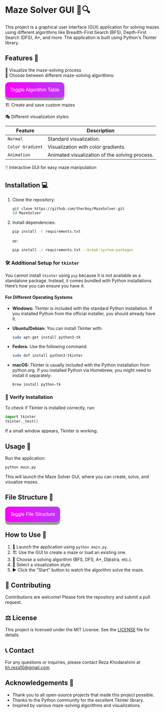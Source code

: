 # Maze Solver GUI 🧩🔍

This project is a graphical user interface (GUI) application for solving mazes using different algorithms like Breadth-First Search (BFS), Depth-First Search (DFS), A*, and more. The application is built using Python's Tkinter library.

## Features 🌟

🎨 Visualize the maze-solving process  
🔀 Choose between different maze-solving algorithms:

<div class="dropdown">
  <button onclick="toggleDropdown()" class="dropbtn">Toggle Algorithm Table</button>
  <div id="myDropdown" class="dropdown-content">
  
| Algorithm                                                         | Description                                                                                     |
|-----------------------------------------------------------------|-------------------------------------------------------------------------------------------------|
| [**`BFS`**](https://www.geeksforgeeks.org/breadth-first-search-or-bfs-for-a-graph/)                 | Breadth-First Search for shortest path in an unweighted graph.                                  |
| [**`DFS`**](https://www.geeksforgeeks.org/depth-first-search-or-dfs-for-a-graph/)                 | Depth-First Search for exploring all possible paths.                                            |
| [**`A*`**](https://www.geeksforgeeks.org/a-search-algorithm/)                                     | A* Search for optimal pathfinding.                                                              |
| [**`Dijkstra`**](https://www.geeksforgeeks.org/dijkstras-shortest-path-algorithm-greedy-algo-7/)   | Dijkstra's algorithm for shortest paths in a weighted graph.                                    |
| [**`Greedy Best-First`**](https://www.geeksforgeeks.org/greedy-best-first-search-algorithm/)      | Greedy Best-First Search for faster, heuristic-driven pathfinding.                              |
| [**`Bidirectional`**](https://www.geeksforgeeks.org/bidirectional-search/)                        | Bidirectional Search for quicker results by searching from both start and goal.                 |
| [**`Random Walk`**](https://www.geeksforgeeks.org/random-walk-implementation-python/)             | Random Walk for exploring random paths.                                                         |
| [**`IDA*`**](https://www.geeksforgeeks.org/iterative-deepening-a-algorithm-ida-artificial-intelligence/) | Iterative Deepening A* for memory-efficient search.                                             |
| [**`Jump Point Search`**](https://www.geeksforgeeks.org/jump-search/)                             | Jump Point Search for optimized pathfinding in grid-based maps.                                 |
| [**`Bellman-Ford`**](https://www.geeksforgeeks.org/bellman-ford-algorithm-dp-23/)                 | Bellman-Ford algorithm for shortest paths in graphs with negative weights.                      |
| [**`Floyd-Warshall`**](https://www.geeksforgeeks.org/floyd-warshall-algorithm-dp-16/)             | Floyd-Warshall algorithm for all pairs shortest paths.                                          |
| [**`D*`**](https://en.wikipedia.org/wiki/D*)                                                      | D* algorithm for dynamic pathfinding in changing environments.                                  |
| [**`Theta*`**](https://news.movel.ai/theta-star?x-host=news.movel.ai)                              | Theta* algorithm for smoother paths with line-of-sight checks.                                  |
| [**`Fringe Search`**](https://en.wikipedia.org/wiki/Fringe_search)                                | Fringe Search for memory-efficient pathfinding similar to A*.                                   |
| [**`SMA*`**](https://en.wikipedia.org/wiki/SMA*)                                                  | Simplified Memory-Bounded A* for optimal pathfinding within memory constraints.                 |

  </div>
</div>

🏗️ Create and save custom mazes                              

🎭 Different visualization styles:                            

| Feature                                                         | Description                                                                                     |
|-----------------------------------------------------------------|-------------------------------------------------------------------------------------------------|
|  `Normal`                                                       | Standard visualization.                                                                         |
|  `Color Gradient`                                               | Visualization with color gradients.                                                             |
|  `Animation`                                                    | Animated visualization of the solving process.                                                  |

🖱️ Interactive GUI for easy maze manipulation

## Installation 💻

1. Clone the repository:
   ```bash
   git clone https://github.com/therboy/MazeSolver.git
   cd MazeSolver
   ```

2. Install dependencies:
   ```bash
   pip install -r requirements.txt
   ```
   or:
   ```bash
   pip install -r requirements.txt --break-system-packages
   ```

### 🛠️ Additional Setup for `tkinter`

You cannot install `tkinter` using `pip` because it is not available as a standalone package. Instead, it comes bundled with Python installations. Here’s how you can ensure you have it:

#### For Different Operating Systems

- **Windows:**
  Tkinter is included with the standard Python installation. If you installed Python from the official installer, you should already have it.

- **Ubuntu/Debian:**
  You can install Tkinter with:
  ```bash
  sudo apt-get install python3-tk
  ```

- **Fedora:**
  Use the following command:
  ```bash
  sudo dnf install python3-tkinter
  ```

- **macOS:**
  Tkinter is usually included with the Python installation from python.org. If you installed Python via Homebrew, you might need to install it separately:
  ```bash
  brew install python-tk
  ```

### 🧪 Verify Installation

To check if Tkinter is installed correctly, run:

```python
import tkinter
tkinter._test()
```

If a small window appears, Tkinter is working.

## Usage 🚀

Run the application:
```bash
python main.py
```

This will launch the Maze Solver GUI, where you can create, solve, and visualize mazes.

## File Structure 📁

<div class="dropdown">
  <button onclick="toggleDropdown()" class="dropbtn">Toggle File Structure</button>
  <div id="fileDropdown" class="dropdown-content">

| File/Directory             | Description                                        |
|----------------------------|----------------------------------------------------|
| `main.py`                  | Main entry point for the application.              |
| `mazesolver/gui.py`        | Contains the main GUI class and Tkinter setup.     |
| `mazesolver/algorithms.py` | Contains the maze-solving algorithms.              |
| `mazesolver/visualization.py` | Contains the visualization methods.            |
| `mazesolver/builder.py`    | Contains the maze builder functionality.           |
| `requirements.txt`         | List of dependencies for the project.              |
| `README.md`                | Detailed documentation for the project.            |

  </div>
</div>

## How to Use 📝

1. 🚀 Launch the application using `python main.py`.
2. 🏗️ Use the GUI to create a maze or load an existing one.
3. 🧠 Choose a solving algorithm (BFS, DFS, A*, Dijkstra, etc.).
4. 🎨 Select a visualization style.
5. ▶️ Click the "Start" button to watch the algorithm solve the maze.

## 🤝 Contributing

Contributions are welcome! Please fork the repository and submit a pull request.

## ⚖️ License

This project is licensed under the MIT License. See the [LICENSE](LICENSE) file for details.

## 📞 Contact

For any questions or inquiries, please contact Reza Khodarahimi at kh.reza10@gmail.com.

## Acknowledgements 🙏
- Thank you to all open-source projects that made this project possible.
- Thanks to the Python community for the excellent Tkinter library.
- Inspired by various maze-solving algorithms and visualizations.

<script>
function toggleDropdown() {
  document.getElementById("myDropdown").classList.toggle("show");
  document.getElementById("fileDropdown").classList.toggle("show");
}
</script>

<style>
.dropbtn {
  background-color: #4CAF50;
  color: white;
  padding: 16px;
  font-size: 16px;
  border: none;
  cursor: pointer;
  border-radius: 12px;
  box-shadow: 0 9px #999;
  animation: glow 1s infinite;
  background: linear-gradient(270deg, #00DBDE, #FC00FF);
  background-size: 400% 400%;
  animation: gradient 15s ease infinite;
}

@keyframes gradient {
  0% {background-position: 0% 50%;}
  50% {background-position: 100% 50%;}
  100% {background-position: 0% 50%;}
}

.dropbtn:hover {
  box-shadow: 0 5px #666;
  transform: translateY(-2px);
}

.dropdown-content {
  display: none;
  position: relative;
  background-color: #f9f9f9;
  min-width: 230px;
  border: 1px solid #ddd;
  z-index: 1;
  max-height: 400px;
  overflow-y: auto;
  font-size: 12px;
}

.dropdown-content.show {
  display: block;
}

.dropdown-content table {
  width: 100%;
}

.dropdown-content table td, .dropdown-content table th {
  padding: 8px;
  text-align: left;
}

</style>
